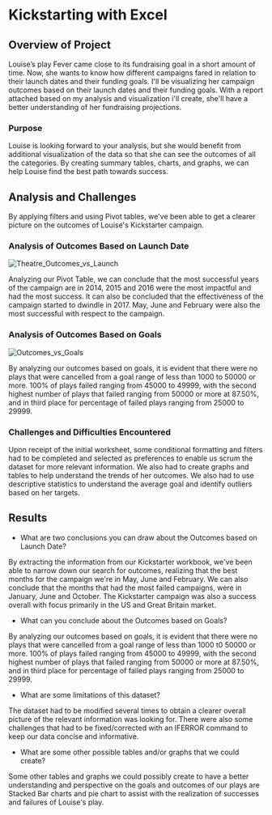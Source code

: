 # Kickstarting with Excel

## Overview of Project

Louise’s play Fever came close to its fundraising goal in a short amount of time. Now, she wants to know how different campaigns fared in relation to their launch dates and their funding goals. I'll be visualizing her campaign outcomes based on their launch dates and their funding goals. With a report attached based on my analysis and visualization i'll create, she'll have a better understanding of her fundraising projections.
### Purpose

Louise is looking forward to your analysis, but she would benefit from additional visualization of the data so that she can see the outcomes of all the categories. By creating summary tables, charts, and graphs, we can help Louise find the best path towards success.
## Analysis and Challenges

By applying filters and using Pivot tables, we've been able to get a clearer picture on the outcomes of Louise's Kickstarter campaign.

### Analysis of Outcomes Based on Launch Date
![Theatre_Outcomes_vs_Launch](https://user-images.githubusercontent.com/47859209/187823243-da0765d9-aa6f-4b2d-a36e-cb823d4630d4.png)

Analyzing our Pivot Table, we can conclude that the most successful years of the campaign are in 2014, 2015 and 2016 were the most impactful and had the most success. It can also be concluded that the effectiveness of the campaign started to dwindle in 2017. May, June and February were also the most successful with respect to the campaign.

### Analysis of Outcomes Based on Goals
![Outcomes_vs_Goals](https://user-images.githubusercontent.com/47859209/187823214-b5132297-71a2-47a2-a7bc-c080d873b8d7.png)

By analyzing our outcomes based on goals, it is evident that there were no plays that were cancelled from a goal range of less than 1000 to 50000 or more. 100% of plays failed ranging from 45000 to 49999, with the second highest number of plays that failed ranging from 50000 or more at 87.50%, and in third place for percentage of failed plays ranging from 25000 to 29999.
### Challenges and Difficulties Encountered

Upon receipt of the initial worksheet, some conditional formatting and filters had to be completed and selected as preferences to enable us scrum the dataset for more relevant information. We also had to create graphs and tables to help understand the trends of her outcomes. We also had to use descriptive statistics to understand the average goal and identify outliers based on her targets.

## Results

- What are two conclusions you can draw about the Outcomes based on Launch Date?

By extracting the information from our Kickstarter workbook, we've been able to narrow down our search for outcomes, realizing that the best months for the campaign we're in May, June and February. We can also conclude that the months that had the most failed campaigns, were in January, June and October. The Kickstarter campaign was also a success overall with focus primarily in the US and Great Britain market.

- What can you conclude about the Outcomes based on Goals?

By analyzing our outcomes based on goals, it is evident that there were no plays that were cancelled from a goal range of less than 1000 t0 50000 or more. 100% of plays failed ranging from 45000 to 49999, with the second highest number of plays that failed ranging from 50000 or more at 87.50%, and in third place for percentage of failed plays ranging from 25000 to 29999.

- What are some limitations of this dataset?

The dataset had to be modified several times to obtain a clearer overall picture of the relevant information was looking for. There were also some challenges that had to be fixed/corrected with an IFERROR command to keep our data concise and informative.

- What are some other possible tables and/or graphs that we could create?

Some other tables and graphs we could possibly create to have a better understanding and perspective on the goals and outcomes of our plays are Stacked Bar charts and pie chart to assist with the realization of successes and failures of Louise's play.
